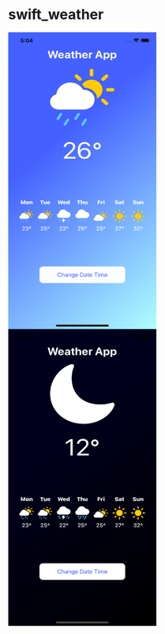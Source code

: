 # swift_weather
<img align="left" src="light.png" width ="300" height="600" >
<img align="left" src="isnight.png" width ="300" height="600" >
